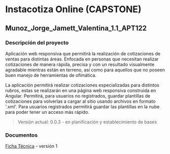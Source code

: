 # Instacotiza Online (CAPSTONE)
## Munoz_Jorge_Jamett_Valentina_1.1_APT122
### Descripción del proyecto
Aplicación web responsiva que permitirá la realización de cotizaciones de ventas para distintas áreas. Enfocada en personas que necesitan realizar cotizaciones de manera rápida, precisa y con un resultado visualmente agradable mientras están en terreno, así como para aquellos que no poseen buen manejo de herramientas de ofimática.

La aplicación permitirá realizar cotizaciones especializadas para distintos rubros, estas se realizarán en una página web responsiva construida en Angular. Permitirá, para usuarios no registrados, guardar plantillas de cotizaciones para volverlas a cargar al sitio usando archivos en formato '.xml'. Para usuarios registrados permitirá guardar las plantillas en la nube para poder tener un acceso más rápido.

> Versión actual: 0.0.3 - en planificación y establecimiento de bases

### Documentos
[Ficha Técnica](https://docs.google.com/document/d/1U2gdzM37l3EO-vhulRkQTuqniKFU4mcVWVLZqpKFc7M/edit?usp=sharing) - versión 1
